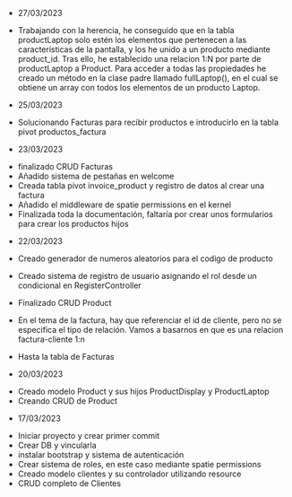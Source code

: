 * 27/03/2023
- Trabajando con la herencia, he conseguido que en la tabla productLaptop solo estén los elementos que pertenecen a las características de la pantalla, y los he unido a un producto mediante product_id.
Tras ello, he establecido una relacion 1:N por parte de productLaptop a Product.
Para acceder a todas las propiedades he creado un método en la clase padre llamado fullLaptop(), en el cual se obtiene un array con todos los elementos de un producto Laptop.

* 25/03/2023
- Solucionando Facturas para recibir productos e introducirlo en la tabla pivot productos_factura

* 23/03/2023
- finalizado CRUD Facturas
- Añadido sistema de pestañas en welcome
- Creada tabla pivot invoice_product y registro de datos al crear una factura
- Añadido el middleware de spatie permissions en el kernel
- Finalizada toda la documentación, faltaría por crear unos formularios para crear los productos hijos

* 22/03/2023
- Creado generador de numeros aleatorios para el codigo de producto
- Creado sistema de registro de usuario asignando el rol desde un condicional en RegisterController
- Finalizado CRUD Product

- En el tema de la factura, hay que referenciar el id de cliente, pero no se especifica el tipo de relación. Vamos a basarnos en que es una relacion factura-cliente 1:n
- Hasta la tabla de Facturas

* 20/03/2023
- Creado modelo Product y sus hijos ProductDisplay y ProductLaptop
- Creando CRUD de Product

* 17/03/2023
- Iniciar proyecto y crear primer commit
- Crear DB y vincularla
- instalar bootstrap y sistema de autenticación
- Crear sistema de roles, en este caso mediante spatie permissions
- Creado modelo clientes y su controlador utilizando resource
- CRUD completo de Clientes